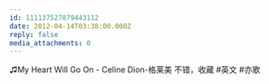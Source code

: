 ```yaml
---
id: 111137527879443112
date: 2012-04-14T03:38:00.000Z
reply: false
media_attachments: 0
---
```


♫My Heart Will Go On - Celine Dion-格莱美 不错，收藏 #英文 #亦歌 ​​​​

